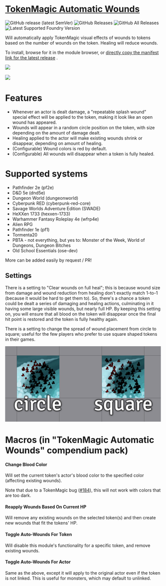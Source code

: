 # [TokenMagic Automatic Wounds](https://foundryvtt.com/packages/tokenmagic-automatic-wounds/)

![GitHub release (latest SemVer)](https://img.shields.io/github/v/release/shemetz/tokenmagic-automatic-wounds?style=for-the-badge)
![GitHub Releases](https://img.shields.io/github/downloads/shemetz/tokenmagic-automatic-wounds/latest/total?style=for-the-badge)
![GitHub All Releases](https://img.shields.io/github/downloads/shemetz/tokenmagic-automatic-wounds/total?style=for-the-badge&label=Downloads+total)  
![Latest Supported Foundry Version](https://img.shields.io/endpoint?url=https://foundryshields.com/version?url=https://github.com/shemetz/tokenmagic-automatic-wounds/raw/master/module.json)

Will automatically apply TokenMagic visual effects of wounds to tokens based on the number of wounds on the token.
Healing will reduce wounds.

To install, browse for it in the module browser,
or [directly copy the manifest link for the latest release](https://github.com/shemetz/tokenmagic-automatic-wounds/releases/latest/download/module.json)
.

![](metadata/Screenshot_1.png)

![](https://file.garden/YHgdF6Mz-xKjrLIe/maybe%20permanent/automatic_wounds.webp)

# Features

- Whenever an actor is dealt damage, a "repeatable splash wound" special effect will be applied to the token, making it
  look like an open wound has appeared.
- Wounds will appear in a random circle position on the token, with size depending on the amount of damage dealt.
- Healing applied to the actor will make existing wounds shrink or disappear, depending on amount of healing.
- (Configurable) Wound colors is red by default.
- (Configurable) All wounds will disappear when a token is fully healed.

# Supported systems

- Pathfinder 2e (pf2e)
- D&D 5e (dnd5e)
- Dungeon World (dungeonworld)
- Cyberpunk RED (cyberpunk-red-core)
- Savage Worlds Adventure Edition (SWADE)
- HeXXen 1733 (hexxen-1733)
- Warhammer Fantasy Roleplay 4e (wfrp4e)
- Alien RPG
- Pathfinder 1e (pf1)
- Tormenta20
- PBTA - not everything, but yes to:  Monster of the Week, World of Dungeons, Dungeon Bitches
- Old School Essentials (ose-dev)

More can be added easily by request / PR!

## Settings

There is a setting to "Clear wounds on full heal"; this is because wound size from damage and wound reduction from
healing don't exactly match 1-to-1 (because it would be hard to get them to). So, there's a chance a token could be
dealt a series of damaging and healing actions, culminating in it having some large visible wounds, but nearly full HP.
By keeping this setting on, you will ensure that all blood on the token will disappear once the final hit point is
restored and the token is fully healthy again.

There is a setting to change the spread of wound placement from circle to square; useful for the few players who prefer
to use square shaped tokens in their games.

![](metadata/Screenshot_2.png)

# Macros (in "TokenMagic Automatic Wounds" compendium pack)

#### Change Blood Color

Will set the current token's actor's blood color to the specified color (affecting existing wounds).

Note that due to a TokenMagic bug ([#184](https://github.com/Feu-Secret/Tokenmagic/issues/184)), this will not work with
colors that are too dark.

#### Reapply Wounds Based On Current HP

Will remove any existing wounds on the selected token(s) and then create new wounds that fit the tokens' HP.

#### Toggle Auto-Wounds For Token

Will disable this module's functionality for a specific token, and remove existing wounds.

#### Toggle Auto-Wounds For Actor

Same as the above, except it will apply to the original actor even if the token is not linked. This is useful for
monsters, which may default to unlinked.

